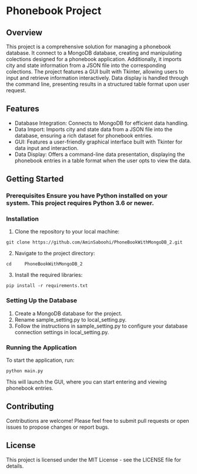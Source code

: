 # Phonebook Project 
## Overview 
This project is a comprehensive solution for managing a phonebook database. It connect to a MongoDB database, creating and manipulating colections designed for a phonebook application. Additionally, it imports city and state information from a JSON file into the corresponding colections. The project features a GUI built with Tkinter, allowing users to input and retrieve information interactively. Data display is handled through the command line, presenting results in a structured table format upon user request. 
## Features 
- Database Integration: Connects to MongoDB for efficient data handling.
- Data Import: Imports city and state data from a JSON file into the database, ensuring a rich dataset for phonebook entries.
- GUI: Features a user-friendly graphical interface built with Tkinter for data input and interaction.
- Data Display: Offers a command-line data presentation, displaying the phonebook entries in a table format when the user opts to view the data. 
## Getting Started 
### Prerequisites Ensure you have Python installed on your system. This project requires Python 3.6 or newer. 
### Installation 
1. Clone the repository to your local machine:

```
git clone https://github.com/AminSaboohi/PhoneBookWithMongoDB_2.git
```



2. Navigate to the project directory: 

```
cd     PhoneBookWithMongoDB_2
```

3. Install the required libraries:

```
pip install -r requirements.txt
```

### Setting Up the Database 
1. Create a MongoDB database for the project.
2. Rename sample_setting.py to local_setting.py.
3. Follow the instructions in sample_setting.py to configure your database connection settings in local_setting.py.

### Running the Application
To start the application, run: 

```
python main.py
```

This will launch the GUI, where you can start entering and viewing phonebook entries. 
## Contributing
Contributions are welcome! Please feel free to submit pull requests or open issues to propose changes or report bugs. 
## License
This project is licensed under the MIT License - see the LICENSE file for details. 


